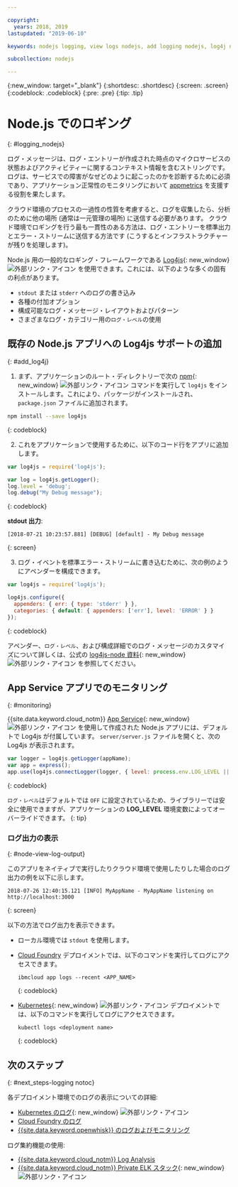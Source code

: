 ```yaml
---

copyright:
  years: 2018, 2019
lastupdated: "2019-06-10"

keywords: nodejs logging, view logs nodejs, add logging nodejs, log4j nodejs, stdout nodejs, nodejs log, output nodejs, nodejs logger

subcollection: nodejs

---
```


{:new_window: target="_blank"}
{:shortdesc: .shortdesc}
{:screen: .screen}
{:codeblock: .codeblock}
{:pre: .pre}
{:tip: .tip}

# Node.js でのロギング
{: #logging_nodejs}

ログ・メッセージは、ログ・エントリーが作成された時点のマイクロサービスの状態およびアクティビティーに関するコンテキスト情報を含むストリングです。 ログは、サービスでの障害がなぜどのように起こったのかを診断するために必須であり、アプリケーション正常性のモニタリングにおいて [appmetrics](/docs/node?topic=nodejs-metrics) を支援する役割を果たします。

クラウド環境のプロセスの一過性の性質を考慮すると、ログを収集したら、分析のために他の場所 (通常は一元管理の場所) に送信する必要があります。 クラウド環境でロギングを行う最も一貫性のある方法は、ログ・エントリーを標準出力とエラー・ストリームに送信する方法です (こうするとインフラストラクチャーが残りを処理します)。

Node.js 用の一般的なロギング・フレームワークである [Log4js](https://github.com/log4js-node/log4js-node){: new_window} ![外部リンク・アイコン](../icons/launch-glyph.svg "外部リンク・アイコン") を使用できます。これには、以下のような多くの固有の利点があります。 
* `stdout` または `stderr` へのログの書き込み
* 各種の付加オプション
* 構成可能なログ・メッセージ・レイアウトおよびパターン
* さまざまなログ・カテゴリー用の`ログ・レベル`の使用

## 既存の Node.js アプリへの Log4js サポートの追加
{: #add_log4j}

1. まず、アプリケーションのルート・ディレクトリーで次の [npm](https://nodejs.org/en/){: new_window} ![外部リンク・アイコン](../icons/launch-glyph.svg "外部リンク・アイコン") コマンドを実行して `log4js` をインストールします。これにより、パッケージがインストールされ、`package.json` ファイルに追加されます。
  ```bash
  npm install --save log4js
  ```
  {: codeblock}

2. これをアプリケーションで使用するために、以下のコード行をアプリに追加します。
  ```js
  var log4js = require('log4js');

  var log = log4js.getLogger();
  log.level = 'debug';
  log.debug("My Debug message");
  ```
  {: codeblock}

  **stdout 出力**:
  ```
  [2018-07-21 10:23:57.881] [DEBUG] [default] - My Debug message
  ```
  {: screen}

3. ログ・イベントを標準エラー・ストリームに書き込むために、次の例のようにアペンダーを構成できます。
  ```js
  var log4js = require('log4js');
  
  log4js.configure({
    appenders: { err: { type: 'stderr' } },
    categories: { default: { appenders: ['err'], level: 'ERROR' } }
  });
  ```
  {: codeblock}

  アペンダー、`ログ・レベル`、および構成詳細でのログ・メッセージのカスタマイズについて詳しくは、公式の [log4js-node 資料](https://log4js-node.github.io/log4js-node/){: new_window} ![外部リンク・アイコン](../icons/launch-glyph.svg "外部リンク・アイコン") を参照してください。

## App Service アプリでのモニタリング
{: #monitoring}

{{site.data.keyword.cloud_notm}} [App Service](https://cloud.ibm.com/developer/appservice/dashboard){: new_window} ![外部リンク・アイコン](../icons/launch-glyph.svg "外部リンク・アイコン") を使用して作成された Node.js アプリには、デフォルトで Log4js が付属しています。 `server/server.js` ファイルを開くと、次の Log4js が表示されます。
```js
var logger = log4js.getLogger(appName);
var app = express();
app.use(log4js.connectLogger(logger, { level: process.env.LOG_LEVEL || 'info' }));
```
{: codeblock}

`ログ・レベル`はデフォルトでは `OFF` に設定されているため、ライブラリーでは安全に使用できますが、アプリケーションの **LOG_LEVEL** 環境変数によってオーバーライドできます。
{: tip}

### ログ出力の表示
{: #node-view-log-output}

このアプリをネイティブで実行したりクラウド環境で使用したりした場合のログ出力の例を以下に示します。
```
2018-07-26 12:40:15.121 [INFO] MyAppName - MyAppName listening on http://localhost:3000
```
{: screen}

以下の方法でログ出力を表示できます。
* ローカル環境では `stdout` を使用します。
* [Cloud Foundry](/docs/cli/reference?topic=cloud-cli-ibmcloud_commands_apps#ibmcloud_app_logs) デプロイメントでは、以下のコマンドを実行してログにアクセスできます。
  ```
  ibmcloud app logs --recent <APP_NAME>
  ```
  {: codeblock}

* [Kubernetes](https://kubernetes.io/docs/reference/generated/kubectl/kubectl-commands#logs){: new_window} ![外部リンク・アイコン](../icons/launch-glyph.svg "外部リンク・アイコン") デプロイメントでは、以下のコマンドを実行してログにアクセスできます。
  ```
  kubectl logs <deployment name>
  ```
  {: codeblock}

## 次のステップ
{: #next_steps-logging notoc}

各デプロイメント環境でのログの表示についての詳細:
* [Kubernetes のログ](https://kubernetes.io/docs/concepts/cluster-administration/logging/#basic-logging-in-kubernetes){: new_window} ![外部リンク・アイコン](../icons/launch-glyph.svg "外部リンク・アイコン")
* [Cloud Foundry のログ](/docs/services/CloudLogAnalysis/cfapps?topic=cloudloganalysis-logging_cf_apps)
* [{{site.data.keyword.openwhisk}} のログおよびモニタリング](/docs/openwhisk?topic=cloud-functions-logs)

ログ集約機能の使用:
* [{{site.data.keyword.cloud_notm}} Log Analysis](/docs/services/CloudLogAnalysis?topic=cloudloganalysis-log_analysis_ov#log_analysis_ov)
* [{{site.data.keyword.cloud_notm}} Private ELK スタック](https://www.ibm.com/support/knowledgecenter/en/SSBS6K_2.1.0.2/manage_metrics/logging_elk.html){: new_window} ![外部リンク・アイコン](../icons/launch-glyph.svg "外部リンク・アイコン")
